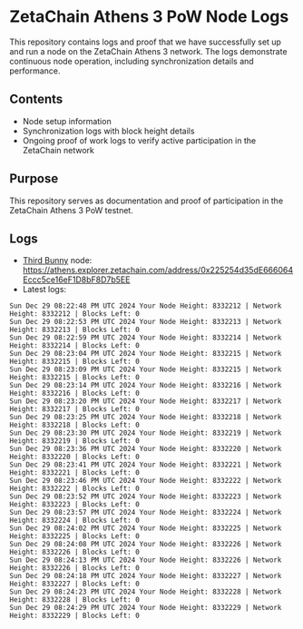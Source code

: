 # ZetaChain Athens 3 PoW Node Logs
This repository contains logs and proof that we have successfully set up and run a node on the ZetaChain Athens 3 network. The logs demonstrate continuous node operation, including synchronization details and performance.

## Contents
- Node setup information
- Synchronization logs with block height details
- Ongoing proof of work logs to verify active participation in the ZetaChain network

## Purpose
This repository serves as documentation and proof of participation in the ZetaChain Athens 3 PoW testnet.

## Logs

- [Third Bunny](https://thirdbunny.xyz/) node: https://athens.explorer.zetachain.com/address/0x225254d35dE666064Eccc5ce16eF1D8bF8D7b5EE
- Latest logs:
```
Sun Dec 29 08:22:48 PM UTC 2024 Your Node Height: 8332212 | Network Height: 8332212 | Blocks Left: 0
Sun Dec 29 08:22:53 PM UTC 2024 Your Node Height: 8332213 | Network Height: 8332213 | Blocks Left: 0
Sun Dec 29 08:22:59 PM UTC 2024 Your Node Height: 8332214 | Network Height: 8332214 | Blocks Left: 0
Sun Dec 29 08:23:04 PM UTC 2024 Your Node Height: 8332215 | Network Height: 8332215 | Blocks Left: 0
Sun Dec 29 08:23:09 PM UTC 2024 Your Node Height: 8332215 | Network Height: 8332215 | Blocks Left: 0
Sun Dec 29 08:23:14 PM UTC 2024 Your Node Height: 8332216 | Network Height: 8332216 | Blocks Left: 0
Sun Dec 29 08:23:20 PM UTC 2024 Your Node Height: 8332217 | Network Height: 8332217 | Blocks Left: 0
Sun Dec 29 08:23:25 PM UTC 2024 Your Node Height: 8332218 | Network Height: 8332218 | Blocks Left: 0
Sun Dec 29 08:23:30 PM UTC 2024 Your Node Height: 8332219 | Network Height: 8332219 | Blocks Left: 0
Sun Dec 29 08:23:36 PM UTC 2024 Your Node Height: 8332220 | Network Height: 8332220 | Blocks Left: 0
Sun Dec 29 08:23:41 PM UTC 2024 Your Node Height: 8332221 | Network Height: 8332221 | Blocks Left: 0
Sun Dec 29 08:23:46 PM UTC 2024 Your Node Height: 8332222 | Network Height: 8332222 | Blocks Left: 0
Sun Dec 29 08:23:52 PM UTC 2024 Your Node Height: 8332223 | Network Height: 8332223 | Blocks Left: 0
Sun Dec 29 08:23:57 PM UTC 2024 Your Node Height: 8332224 | Network Height: 8332224 | Blocks Left: 0
Sun Dec 29 08:24:02 PM UTC 2024 Your Node Height: 8332225 | Network Height: 8332225 | Blocks Left: 0
Sun Dec 29 08:24:08 PM UTC 2024 Your Node Height: 8332226 | Network Height: 8332226 | Blocks Left: 0
Sun Dec 29 08:24:13 PM UTC 2024 Your Node Height: 8332226 | Network Height: 8332226 | Blocks Left: 0
Sun Dec 29 08:24:18 PM UTC 2024 Your Node Height: 8332227 | Network Height: 8332227 | Blocks Left: 0
Sun Dec 29 08:24:23 PM UTC 2024 Your Node Height: 8332228 | Network Height: 8332228 | Blocks Left: 0
Sun Dec 29 08:24:29 PM UTC 2024 Your Node Height: 8332229 | Network Height: 8332229 | Blocks Left: 0
```
